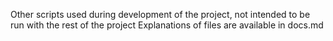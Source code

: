 Other scripts used during development of the project, not intended to be run with the rest of the project
Explanations of files are available in docs.md
